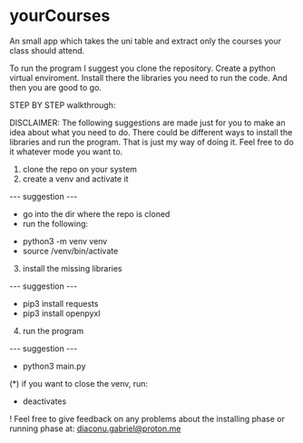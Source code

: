 # yourCourses
An small app which takes the uni table and extract only the courses your class should attend.

To run the program I suggest you clone the repository. Create a python virtual enviroment.
Install there the libraries you need to run the code. And then you are good to go.

STEP BY STEP walkthrough:

DISCLAIMER: The following suggestions are made just for you to make an idea about what you need to do.
There could be different ways to install the libraries and run the program. That is just my way of doing it.
Feel free to do it whatever mode you want to.

1. clone the repo on your system
2. create a venv and activate it 

--- suggestion ---
* go into the dir where the repo is cloned
* run the following: 
- python3 -m venv venv
- source /venv/bin/activate

3. install the missing libraries

--- suggestion ---
* pip3 install requests
* pip3 install openpyxl

4. run the program

--- suggestion ---
*  python3 main.py


(*) if you want to close the venv, run:
* deactivates 

! Feel free to give feedback on any problems about the installing phase or running phase at: diaconu.gabriel@proton.me